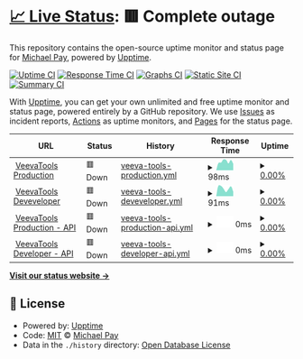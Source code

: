 # [📈 Live Status](https://MichaelVeevaPay.github.io/Trust.VeevaTools): <!--live status--> **🟥 Complete outage**

This repository contains the open-source uptime monitor and status page for [Michael Pay](https://www.veeva.com), powered by [Upptime](https://github.com/upptime/upptime).

[![Uptime CI](https://github.com/MichaelVeevaPay/Trust.VeevaTools/workflows/Uptime%20CI/badge.svg)](https://github.com/MichaelVeevaPay/Trust.VeevaTools/actions?query=workflow%3A%22Uptime+CI%22)
[![Response Time CI](https://github.com/MichaelVeevaPay/Trust.VeevaTools/workflows/Response%20Time%20CI/badge.svg)](https://github.com/MichaelVeevaPay/Trust.VeevaTools/actions?query=workflow%3A%22Response+Time+CI%22)
[![Graphs CI](https://github.com/MichaelVeevaPay/Trust.VeevaTools/workflows/Graphs%20CI/badge.svg)](https://github.com/MichaelVeevaPay/Trust.VeevaTools/actions?query=workflow%3A%22Graphs+CI%22)
[![Static Site CI](https://github.com/MichaelVeevaPay/Trust.VeevaTools/workflows/Static%20Site%20CI/badge.svg)](https://github.com/MichaelVeevaPay/Trust.VeevaTools/actions?query=workflow%3A%22Static+Site+CI%22)
[![Summary CI](https://github.com/MichaelVeevaPay/Trust.VeevaTools/workflows/Summary%20CI/badge.svg)](https://github.com/MichaelVeevaPay/Trust.VeevaTools/actions?query=workflow%3A%22Summary+CI%22)

With [Upptime](https://upptime.js.org), you can get your own unlimited and free uptime monitor and status page, powered entirely by a GitHub repository. We use [Issues](https://github.com/MichaelVeevaPay/Trust.VeevaTools/issues) as incident reports, [Actions](https://github.com/MichaelVeevaPay/Trust.VeevaTools/actions) as uptime monitors, and [Pages](https://MichaelVeevaPay.github.io/Trust.VeevaTools) for the status page.

<!--start: status pages-->
<!-- This summary is generated by Upptime (https://github.com/upptime/upptime) -->
<!-- Do not edit this manually, your changes will be overwritten -->
<!-- prettier-ignore -->
| URL | Status | History | Response Time | Uptime |
| --- | ------ | ------- | ------------- | ------ |
| <img alt="" src="https://icons.duckduckgo.com/ip3/cctools.veevaservices.com.ico" height="13"> [VeevaTools Production](https://cctools.veevaservices.com) | 🟥 Down | [veeva-tools-production.yml](https://github.com/MichaelVeevaPay/Trust.VeevaTools/commits/HEAD/history/veeva-tools-production.yml) | <details><summary><img alt="Response time graph" src="./graphs/veeva-tools-production/response-time-week.png" height="20"> 98ms</summary><br><a href="https://MichaelVeevaPay.github.io/Trust.VeevaTools/history/veeva-tools-production"><img alt="Response time 103" src="https://img.shields.io/endpoint?url=https%3A%2F%2Fraw.githubusercontent.com%2FMichaelVeevaPay%2FTrust.VeevaTools%2FHEAD%2Fapi%2Fveeva-tools-production%2Fresponse-time.json"></a><br><a href="https://MichaelVeevaPay.github.io/Trust.VeevaTools/history/veeva-tools-production"><img alt="24-hour response time 138" src="https://img.shields.io/endpoint?url=https%3A%2F%2Fraw.githubusercontent.com%2FMichaelVeevaPay%2FTrust.VeevaTools%2FHEAD%2Fapi%2Fveeva-tools-production%2Fresponse-time-day.json"></a><br><a href="https://MichaelVeevaPay.github.io/Trust.VeevaTools/history/veeva-tools-production"><img alt="7-day response time 98" src="https://img.shields.io/endpoint?url=https%3A%2F%2Fraw.githubusercontent.com%2FMichaelVeevaPay%2FTrust.VeevaTools%2FHEAD%2Fapi%2Fveeva-tools-production%2Fresponse-time-week.json"></a><br><a href="https://MichaelVeevaPay.github.io/Trust.VeevaTools/history/veeva-tools-production"><img alt="30-day response time 103" src="https://img.shields.io/endpoint?url=https%3A%2F%2Fraw.githubusercontent.com%2FMichaelVeevaPay%2FTrust.VeevaTools%2FHEAD%2Fapi%2Fveeva-tools-production%2Fresponse-time-month.json"></a><br><a href="https://MichaelVeevaPay.github.io/Trust.VeevaTools/history/veeva-tools-production"><img alt="1-year response time 104" src="https://img.shields.io/endpoint?url=https%3A%2F%2Fraw.githubusercontent.com%2FMichaelVeevaPay%2FTrust.VeevaTools%2FHEAD%2Fapi%2Fveeva-tools-production%2Fresponse-time-year.json"></a></details> | <details><summary><a href="https://MichaelVeevaPay.github.io/Trust.VeevaTools/history/veeva-tools-production">0.00%</a></summary><a href="https://MichaelVeevaPay.github.io/Trust.VeevaTools/history/veeva-tools-production"><img alt="All-time uptime 0.00%" src="https://img.shields.io/endpoint?url=https%3A%2F%2Fraw.githubusercontent.com%2FMichaelVeevaPay%2FTrust.VeevaTools%2FHEAD%2Fapi%2Fveeva-tools-production%2Fuptime.json"></a><br><a href="https://MichaelVeevaPay.github.io/Trust.VeevaTools/history/veeva-tools-production"><img alt="24-hour uptime 0.00%" src="https://img.shields.io/endpoint?url=https%3A%2F%2Fraw.githubusercontent.com%2FMichaelVeevaPay%2FTrust.VeevaTools%2FHEAD%2Fapi%2Fveeva-tools-production%2Fuptime-day.json"></a><br><a href="https://MichaelVeevaPay.github.io/Trust.VeevaTools/history/veeva-tools-production"><img alt="7-day uptime 0.00%" src="https://img.shields.io/endpoint?url=https%3A%2F%2Fraw.githubusercontent.com%2FMichaelVeevaPay%2FTrust.VeevaTools%2FHEAD%2Fapi%2Fveeva-tools-production%2Fuptime-week.json"></a><br><a href="https://MichaelVeevaPay.github.io/Trust.VeevaTools/history/veeva-tools-production"><img alt="30-day uptime 0.00%" src="https://img.shields.io/endpoint?url=https%3A%2F%2Fraw.githubusercontent.com%2FMichaelVeevaPay%2FTrust.VeevaTools%2FHEAD%2Fapi%2Fveeva-tools-production%2Fuptime-month.json"></a><br><a href="https://MichaelVeevaPay.github.io/Trust.VeevaTools/history/veeva-tools-production"><img alt="1-year uptime 0.00%" src="https://img.shields.io/endpoint?url=https%3A%2F%2Fraw.githubusercontent.com%2FMichaelVeevaPay%2FTrust.VeevaTools%2FHEAD%2Fapi%2Fveeva-tools-production%2Fuptime-year.json"></a></details>
| <img alt="" src="https://icons.duckduckgo.com/ip3/cctools-dev.veevaservices.com.ico" height="13"> [VeevaTools Deveveloper](https://cctools-dev.veevaservices.com) | 🟥 Down | [veeva-tools-deveveloper.yml](https://github.com/MichaelVeevaPay/Trust.VeevaTools/commits/HEAD/history/veeva-tools-deveveloper.yml) | <details><summary><img alt="Response time graph" src="./graphs/veeva-tools-deveveloper/response-time-week.png" height="20"> 91ms</summary><br><a href="https://MichaelVeevaPay.github.io/Trust.VeevaTools/history/veeva-tools-deveveloper"><img alt="Response time 95" src="https://img.shields.io/endpoint?url=https%3A%2F%2Fraw.githubusercontent.com%2FMichaelVeevaPay%2FTrust.VeevaTools%2FHEAD%2Fapi%2Fveeva-tools-deveveloper%2Fresponse-time.json"></a><br><a href="https://MichaelVeevaPay.github.io/Trust.VeevaTools/history/veeva-tools-deveveloper"><img alt="24-hour response time 116" src="https://img.shields.io/endpoint?url=https%3A%2F%2Fraw.githubusercontent.com%2FMichaelVeevaPay%2FTrust.VeevaTools%2FHEAD%2Fapi%2Fveeva-tools-deveveloper%2Fresponse-time-day.json"></a><br><a href="https://MichaelVeevaPay.github.io/Trust.VeevaTools/history/veeva-tools-deveveloper"><img alt="7-day response time 91" src="https://img.shields.io/endpoint?url=https%3A%2F%2Fraw.githubusercontent.com%2FMichaelVeevaPay%2FTrust.VeevaTools%2FHEAD%2Fapi%2Fveeva-tools-deveveloper%2Fresponse-time-week.json"></a><br><a href="https://MichaelVeevaPay.github.io/Trust.VeevaTools/history/veeva-tools-deveveloper"><img alt="30-day response time 99" src="https://img.shields.io/endpoint?url=https%3A%2F%2Fraw.githubusercontent.com%2FMichaelVeevaPay%2FTrust.VeevaTools%2FHEAD%2Fapi%2Fveeva-tools-deveveloper%2Fresponse-time-month.json"></a><br><a href="https://MichaelVeevaPay.github.io/Trust.VeevaTools/history/veeva-tools-deveveloper"><img alt="1-year response time 98" src="https://img.shields.io/endpoint?url=https%3A%2F%2Fraw.githubusercontent.com%2FMichaelVeevaPay%2FTrust.VeevaTools%2FHEAD%2Fapi%2Fveeva-tools-deveveloper%2Fresponse-time-year.json"></a></details> | <details><summary><a href="https://MichaelVeevaPay.github.io/Trust.VeevaTools/history/veeva-tools-deveveloper">0.00%</a></summary><a href="https://MichaelVeevaPay.github.io/Trust.VeevaTools/history/veeva-tools-deveveloper"><img alt="All-time uptime 0.00%" src="https://img.shields.io/endpoint?url=https%3A%2F%2Fraw.githubusercontent.com%2FMichaelVeevaPay%2FTrust.VeevaTools%2FHEAD%2Fapi%2Fveeva-tools-deveveloper%2Fuptime.json"></a><br><a href="https://MichaelVeevaPay.github.io/Trust.VeevaTools/history/veeva-tools-deveveloper"><img alt="24-hour uptime 0.00%" src="https://img.shields.io/endpoint?url=https%3A%2F%2Fraw.githubusercontent.com%2FMichaelVeevaPay%2FTrust.VeevaTools%2FHEAD%2Fapi%2Fveeva-tools-deveveloper%2Fuptime-day.json"></a><br><a href="https://MichaelVeevaPay.github.io/Trust.VeevaTools/history/veeva-tools-deveveloper"><img alt="7-day uptime 0.00%" src="https://img.shields.io/endpoint?url=https%3A%2F%2Fraw.githubusercontent.com%2FMichaelVeevaPay%2FTrust.VeevaTools%2FHEAD%2Fapi%2Fveeva-tools-deveveloper%2Fuptime-week.json"></a><br><a href="https://MichaelVeevaPay.github.io/Trust.VeevaTools/history/veeva-tools-deveveloper"><img alt="30-day uptime 0.00%" src="https://img.shields.io/endpoint?url=https%3A%2F%2Fraw.githubusercontent.com%2FMichaelVeevaPay%2FTrust.VeevaTools%2FHEAD%2Fapi%2Fveeva-tools-deveveloper%2Fuptime-month.json"></a><br><a href="https://MichaelVeevaPay.github.io/Trust.VeevaTools/history/veeva-tools-deveveloper"><img alt="1-year uptime 0.00%" src="https://img.shields.io/endpoint?url=https%3A%2F%2Fraw.githubusercontent.com%2FMichaelVeevaPay%2FTrust.VeevaTools%2FHEAD%2Fapi%2Fveeva-tools-deveveloper%2Fuptime-year.json"></a></details>
| <img alt="" src="https://icons.duckduckgo.com/ip3/cctools-api.veevaservices.com.ico" height="13"> [VeevaTools Production - API](https://cctools-api.veevaservices.com) | 🟥 Down | [veeva-tools-production-api.yml](https://github.com/MichaelVeevaPay/Trust.VeevaTools/commits/HEAD/history/veeva-tools-production-api.yml) | <details><summary><img alt="Response time graph" src="./graphs/veeva-tools-production-api/response-time-week.png" height="20"> 0ms</summary><br><a href="https://MichaelVeevaPay.github.io/Trust.VeevaTools/history/veeva-tools-production-api"><img alt="Response time 0" src="https://img.shields.io/endpoint?url=https%3A%2F%2Fraw.githubusercontent.com%2FMichaelVeevaPay%2FTrust.VeevaTools%2FHEAD%2Fapi%2Fveeva-tools-production-api%2Fresponse-time.json"></a><br><a href="https://MichaelVeevaPay.github.io/Trust.VeevaTools/history/veeva-tools-production-api"><img alt="24-hour response time 0" src="https://img.shields.io/endpoint?url=https%3A%2F%2Fraw.githubusercontent.com%2FMichaelVeevaPay%2FTrust.VeevaTools%2FHEAD%2Fapi%2Fveeva-tools-production-api%2Fresponse-time-day.json"></a><br><a href="https://MichaelVeevaPay.github.io/Trust.VeevaTools/history/veeva-tools-production-api"><img alt="7-day response time 0" src="https://img.shields.io/endpoint?url=https%3A%2F%2Fraw.githubusercontent.com%2FMichaelVeevaPay%2FTrust.VeevaTools%2FHEAD%2Fapi%2Fveeva-tools-production-api%2Fresponse-time-week.json"></a><br><a href="https://MichaelVeevaPay.github.io/Trust.VeevaTools/history/veeva-tools-production-api"><img alt="30-day response time 0" src="https://img.shields.io/endpoint?url=https%3A%2F%2Fraw.githubusercontent.com%2FMichaelVeevaPay%2FTrust.VeevaTools%2FHEAD%2Fapi%2Fveeva-tools-production-api%2Fresponse-time-month.json"></a><br><a href="https://MichaelVeevaPay.github.io/Trust.VeevaTools/history/veeva-tools-production-api"><img alt="1-year response time 0" src="https://img.shields.io/endpoint?url=https%3A%2F%2Fraw.githubusercontent.com%2FMichaelVeevaPay%2FTrust.VeevaTools%2FHEAD%2Fapi%2Fveeva-tools-production-api%2Fresponse-time-year.json"></a></details> | <details><summary><a href="https://MichaelVeevaPay.github.io/Trust.VeevaTools/history/veeva-tools-production-api">0.00%</a></summary><a href="https://MichaelVeevaPay.github.io/Trust.VeevaTools/history/veeva-tools-production-api"><img alt="All-time uptime 0.00%" src="https://img.shields.io/endpoint?url=https%3A%2F%2Fraw.githubusercontent.com%2FMichaelVeevaPay%2FTrust.VeevaTools%2FHEAD%2Fapi%2Fveeva-tools-production-api%2Fuptime.json"></a><br><a href="https://MichaelVeevaPay.github.io/Trust.VeevaTools/history/veeva-tools-production-api"><img alt="24-hour uptime 0.00%" src="https://img.shields.io/endpoint?url=https%3A%2F%2Fraw.githubusercontent.com%2FMichaelVeevaPay%2FTrust.VeevaTools%2FHEAD%2Fapi%2Fveeva-tools-production-api%2Fuptime-day.json"></a><br><a href="https://MichaelVeevaPay.github.io/Trust.VeevaTools/history/veeva-tools-production-api"><img alt="7-day uptime 0.00%" src="https://img.shields.io/endpoint?url=https%3A%2F%2Fraw.githubusercontent.com%2FMichaelVeevaPay%2FTrust.VeevaTools%2FHEAD%2Fapi%2Fveeva-tools-production-api%2Fuptime-week.json"></a><br><a href="https://MichaelVeevaPay.github.io/Trust.VeevaTools/history/veeva-tools-production-api"><img alt="30-day uptime 0.00%" src="https://img.shields.io/endpoint?url=https%3A%2F%2Fraw.githubusercontent.com%2FMichaelVeevaPay%2FTrust.VeevaTools%2FHEAD%2Fapi%2Fveeva-tools-production-api%2Fuptime-month.json"></a><br><a href="https://MichaelVeevaPay.github.io/Trust.VeevaTools/history/veeva-tools-production-api"><img alt="1-year uptime 0.00%" src="https://img.shields.io/endpoint?url=https%3A%2F%2Fraw.githubusercontent.com%2FMichaelVeevaPay%2FTrust.VeevaTools%2FHEAD%2Fapi%2Fveeva-tools-production-api%2Fuptime-year.json"></a></details>
| <img alt="" src="https://icons.duckduckgo.com/ip3/cctools-dev-api.veevaservices.com.ico" height="13"> [VeevaTools Developer - API](https://cctools-dev-api.veevaservices.com) | 🟥 Down | [veeva-tools-developer-api.yml](https://github.com/MichaelVeevaPay/Trust.VeevaTools/commits/HEAD/history/veeva-tools-developer-api.yml) | <details><summary><img alt="Response time graph" src="./graphs/veeva-tools-developer-api/response-time-week.png" height="20"> 0ms</summary><br><a href="https://MichaelVeevaPay.github.io/Trust.VeevaTools/history/veeva-tools-developer-api"><img alt="Response time 0" src="https://img.shields.io/endpoint?url=https%3A%2F%2Fraw.githubusercontent.com%2FMichaelVeevaPay%2FTrust.VeevaTools%2FHEAD%2Fapi%2Fveeva-tools-developer-api%2Fresponse-time.json"></a><br><a href="https://MichaelVeevaPay.github.io/Trust.VeevaTools/history/veeva-tools-developer-api"><img alt="24-hour response time 0" src="https://img.shields.io/endpoint?url=https%3A%2F%2Fraw.githubusercontent.com%2FMichaelVeevaPay%2FTrust.VeevaTools%2FHEAD%2Fapi%2Fveeva-tools-developer-api%2Fresponse-time-day.json"></a><br><a href="https://MichaelVeevaPay.github.io/Trust.VeevaTools/history/veeva-tools-developer-api"><img alt="7-day response time 0" src="https://img.shields.io/endpoint?url=https%3A%2F%2Fraw.githubusercontent.com%2FMichaelVeevaPay%2FTrust.VeevaTools%2FHEAD%2Fapi%2Fveeva-tools-developer-api%2Fresponse-time-week.json"></a><br><a href="https://MichaelVeevaPay.github.io/Trust.VeevaTools/history/veeva-tools-developer-api"><img alt="30-day response time 0" src="https://img.shields.io/endpoint?url=https%3A%2F%2Fraw.githubusercontent.com%2FMichaelVeevaPay%2FTrust.VeevaTools%2FHEAD%2Fapi%2Fveeva-tools-developer-api%2Fresponse-time-month.json"></a><br><a href="https://MichaelVeevaPay.github.io/Trust.VeevaTools/history/veeva-tools-developer-api"><img alt="1-year response time 0" src="https://img.shields.io/endpoint?url=https%3A%2F%2Fraw.githubusercontent.com%2FMichaelVeevaPay%2FTrust.VeevaTools%2FHEAD%2Fapi%2Fveeva-tools-developer-api%2Fresponse-time-year.json"></a></details> | <details><summary><a href="https://MichaelVeevaPay.github.io/Trust.VeevaTools/history/veeva-tools-developer-api">0.00%</a></summary><a href="https://MichaelVeevaPay.github.io/Trust.VeevaTools/history/veeva-tools-developer-api"><img alt="All-time uptime 0.00%" src="https://img.shields.io/endpoint?url=https%3A%2F%2Fraw.githubusercontent.com%2FMichaelVeevaPay%2FTrust.VeevaTools%2FHEAD%2Fapi%2Fveeva-tools-developer-api%2Fuptime.json"></a><br><a href="https://MichaelVeevaPay.github.io/Trust.VeevaTools/history/veeva-tools-developer-api"><img alt="24-hour uptime 0.00%" src="https://img.shields.io/endpoint?url=https%3A%2F%2Fraw.githubusercontent.com%2FMichaelVeevaPay%2FTrust.VeevaTools%2FHEAD%2Fapi%2Fveeva-tools-developer-api%2Fuptime-day.json"></a><br><a href="https://MichaelVeevaPay.github.io/Trust.VeevaTools/history/veeva-tools-developer-api"><img alt="7-day uptime 0.00%" src="https://img.shields.io/endpoint?url=https%3A%2F%2Fraw.githubusercontent.com%2FMichaelVeevaPay%2FTrust.VeevaTools%2FHEAD%2Fapi%2Fveeva-tools-developer-api%2Fuptime-week.json"></a><br><a href="https://MichaelVeevaPay.github.io/Trust.VeevaTools/history/veeva-tools-developer-api"><img alt="30-day uptime 0.00%" src="https://img.shields.io/endpoint?url=https%3A%2F%2Fraw.githubusercontent.com%2FMichaelVeevaPay%2FTrust.VeevaTools%2FHEAD%2Fapi%2Fveeva-tools-developer-api%2Fuptime-month.json"></a><br><a href="https://MichaelVeevaPay.github.io/Trust.VeevaTools/history/veeva-tools-developer-api"><img alt="1-year uptime 0.00%" src="https://img.shields.io/endpoint?url=https%3A%2F%2Fraw.githubusercontent.com%2FMichaelVeevaPay%2FTrust.VeevaTools%2FHEAD%2Fapi%2Fveeva-tools-developer-api%2Fuptime-year.json"></a></details>

<!--end: status pages-->

[**Visit our status website →**](https://MichaelVeevaPay.github.io/Trust.VeevaTools)

## 📄 License

- Powered by: [Upptime](https://github.com/upptime/upptime)
- Code: [MIT](./LICENSE) © [Michael Pay](https://www.veeva.com)
- Data in the `./history` directory: [Open Database License](https://opendatacommons.org/licenses/odbl/1-0/)
